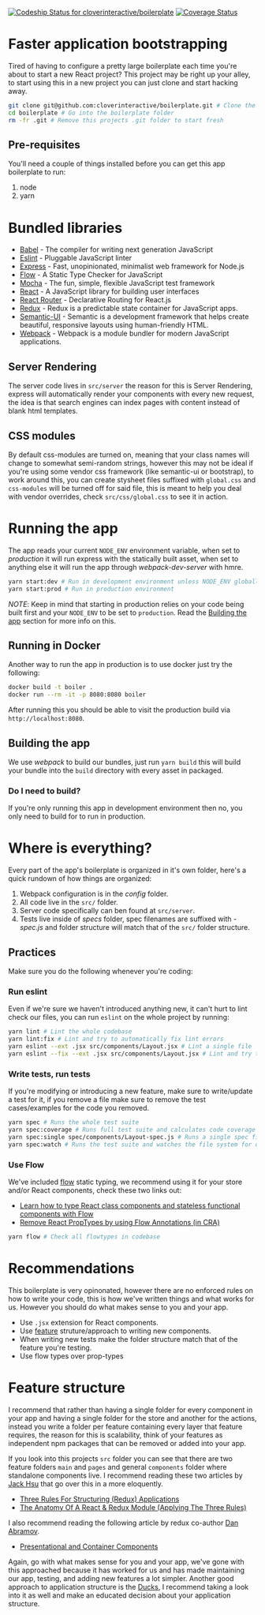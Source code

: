 [ ![Codeship Status for cloverinteractive/boilerplate](https://app.codeship.com/projects/32a66b90-7cbd-0135-5c44-361f0802280c/status?branch=master)](https://app.codeship.com/projects/245775)
[![Coverage Status](https://coveralls.io/repos/github/cloverinteractive/boilerplate/badge.svg)](https://coveralls.io/github/cloverinteractive/boilerplate)

# Faster application bootstrapping

Tired of having to configure a pretty large boilerplate each time you're about to start a new React project? This project
may be right up your alley, to start using this in a new project you can just clone and start hacking away.

```sh
git clone git@github.com:cloverinteractive/boilerplate.git # Clone the boilerplate
cd boilerplate # Go into the boilerplate folder
rm -fr .git # Remove this projects .git folder to start fresh
```

## Pre-requisites

You'll need a couple of things installed before you can get this app boilerplate to run:

1. node
1. yarn

# Bundled libraries

* [Babel](https://babeljs.io/) - The compiler for writing next generation JavaScript
* [Eslint](https://eslint.org/) - Pluggable JavaScript linter
* [Express](https://expressjs.com/) - Fast, unopinionated, minimalist web framework for Node.js
* [Flow](https://flow.org/) - A Static Type Checker for JavaScript
* [Mocha](https://mochajs.org/) - The fun, simple, flexible JavaScript test framework
* [React](https://facebook.github.io/react/) - A JavaScript library for building user interfaces
* [React Router](https://reacttraining.com/react-router/) - Declarative Routing for React.js
* [Redux](http://redux.js.org/) - Redux is a predictable state container for JavaScript apps.
* [Semantic-UI](https://semantic-ui.com/) - Semantic is a development framework that helps create beautiful, responsive layouts using human-friendly HTML.
* [Webpack](https://webpack.js.org/concepts/) - Webpack is a module bundler for modern JavaScript applications.

## Server Rendering

The server code lives in `src/server` the reason for this is Server Rendering, express will automatically render your components
with every new request, the idea is that search engines can index pages with content instead of blank html templates.

## CSS modules

By default css-modules are turned on, meaning that your class names will change to somewhat semi-random strings, however
this may not be ideal if you're using some vendor css framework (like semantic-ui or bootstrap), to work around this,
you can create stysheet files suffixed with `global.css` and `css-modules` will be turned off for said file, this is meant
to help you deal with vendor overrides, check `src/css/global.css` to see it in action.

# Running the app

The app reads your current `NODE_ENV` environment variable, when set to *production* it will run express with the statically built asset,
when set to anything else it will run the app through *webpack-dev-server* with hmre.

```sh
yarn start:dev # Run in development environment unless NODE_ENV globally set
yarn start:prod # Run in production environment
```

*NOTE*: Keep in mind that starting in production relies on your code being built first and your `NODE_ENV` to be set to
`production`. Read the [Building the app](#building-the-app) section for more info on this.

## Running in Docker

Another way to run the app in production is to use docker just try the following:

```sh
docker build -t boiler .
docker run --rm -it -p 8080:8080 boiler
```

After running this you should be able to visit the production build via `http://localhost:8080`.

## Building the app

We use *webpack* to build our bundles, just run `yarn build` this will build your bundle into the `build` directory with every asset in packaged.

### Do I need to build?

If you're only running this app in development environment then no, you only need to build for to run in production.

# Where is everything?

Every part of the app's boilerplate is organized in it's own folder, here's a quick rundown of how things are organized:

1. Webpack configuration is in the *config* folder.
1. All code live in the `src/` folder.
1. Server code specifically can ben found at `src/server`.
1. Tests live inside of *specs* folder, spec filenames are suffixed with *-spec.js* and folder structure will match that of the `src/` folder structure.

## Practices

Make sure you do the following whenever you're coding:

### Run eslint

Even if we're sure we haven't introduced anything new, it can't hurt to lint check our files, you can run `eslint` on the whole project by running:

```sh
yarn lint # Lint the whole codebase
yarn lint:fix # Lint and try to automatically fix lint errors
yarn eslint --ext .jsx src/components/Layout.jsx # Lint a single file
yarn eslint --fix --ext .jsx src/components/Layout.jsx # Lint and try to fix a single file
```

### Write tests, run tests

If you're modifying or introducing a new feature, make sure to write/update a test for it, if you remove a file make sure to remove the test cases/examples for
the code you removed.

```sh
yarn spec # Runs the whole test suite
yarn spec:coverage # Runs full test suite and calculates code coverage
yarn spec:single spec/components/Layout-spec.js # Runs a single spec file
yarn spec:watch # Runs the test suite and watches the file system for changes
```

### Use Flow

We've included [flow](https://flow.org/) static typing, we recommend using it for your store and/or React components, check these two links out:

* [Learn how to type React class components and stateless functional components with Flow](https://flow.org/en/docs/react/components/)
* [Remove React PropTypes by using Flow Annotations (in CRA)](https://egghead.io/lessons/angular-1-x-remove-react-proptypes-by-using-flow-annotations-in-cra)

```sh
yarn flow # Check all flowtypes in codebase
```

# Recommendations

This boilerplate is very opinonated, however there are no enforced rules on how to write your code, this is how we've written things and what works for us.
However you should do what makes sense to you and your app.

* Use `.jsx` extension for React components.
* Use [feature](#feature-structure) struture/approach to writing new components.
* When writing new tests make the folder structure match that of the feature you're testing.
* Use flow types over prop-types

# Feature structure

I recommend that rather than having a single folder for every component in your app and having a single folder for the store and another for the actions, instead you
write a folder per feature containing every layer that feature requires, the reason for this is scalability, think of your features as independent npm packages that
can be removed or added into your app.

If you look into this projects `src` folder you can see that there are two feature folders `main` and `pages` and general `components` folder where standalone
components live. I recommend reading these two articles by [Jack Hsu](https://jaysoo.ca) that go over this in a more eloquently.

* [Three Rules For Structuring (Redux) Applications](https://jaysoo.ca/2016/02/28/organizing-redux-application/)
* [The Anatomy Of A React & Redux Module (Applying The Three Rules)](https://jaysoo.ca/2016/02/28/applying-code-organization-rules-to-concrete-redux-code/)

I also recommend reading the following article by redux co-author [Dan Abramov](https://medium.com/@dan_abramov).

* [Presentational and Container Components](https://medium.com/@dan_abramov/smart-and-dumb-components-7ca2f9a7c7d0)

Again, go with what makes sense for you and your app, we've gone with this approached because it has worked for us and has made maintaining our app, testing, and adding
new features a lot simpler. Another good approach to application structure is the [Ducks](https://github.com/erikras/ducks-modular-redux), I recommend taking a look into
it as well and make an educated decision about your application structure.

